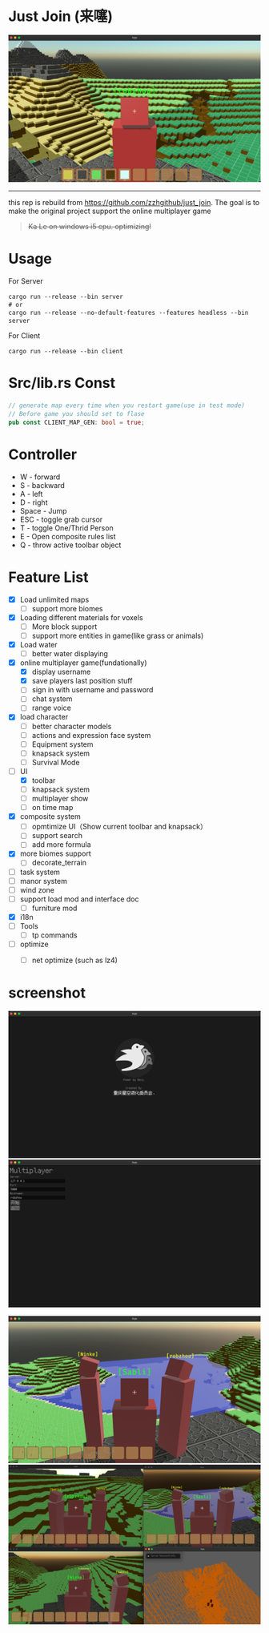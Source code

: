 # Just Join (来噻)

![f](pic/f.png)

----

this rep is rebuild from https://github.com/zzhgithub/just_join. The goal is to make the original project support the online multiplayer game

> ~~Ka Le on windows i5 cpu. optimizing!~~

# Usage
For Server
```shell
cargo run --release --bin server
# or
cargo run --release --no-default-features --features headless --bin server
```


For Client
```shell
cargo run --release --bin client
```

# Src/lib.rs Const 
```rust
// generate map every time when you restart game(use in test mode)
// Before game you should set to flase
pub const CLIENT_MAP_GEN: bool = true;
```


# Controller
- W - forward
- S - backward
- A - left
- D - right
- Space - Jump
- ESC - toggle grab cursor
- T - toggle One/Thrid Person
- E - Open composite rules list
- Q - throw active toolbar object

# Feature List
- [x] Load unlimited maps
  - [ ] support more biomes
- [x] Loading different materials for voxels
  - [ ] More block support 
  - [ ] support more entities in game(like grass or animals)
- [x] Load water
  - [ ] better water displaying
- [x] online multiplayer game(fundationally)
  - [x] display username
  - [x] save players last position stuff
  - [ ] sign in with username and password
  - [ ] chat system
  - [ ] range voice
- [x] load character 
  - [ ] better character models
  - [ ] actions and expression face system
  - [ ] Equipment system
  - [ ] knapsack system
  - [ ] Survival Mode
- [ ] UI
  - [x] toolbar
  - [ ] knapsack system
  - [ ] multiplayer show
  - [ ] on time map
- [x] composite system
  - [ ] opmtimize UI（Show current toolbar and knapsack）
  - [ ] support search
  - [ ] add more formula
- [x] more biomes support
  - [ ] decorate_terrain
- [ ] task system
- [ ] manor system
- [ ] wind zone
- [ ] support load mod and interface doc
  - [ ] furniture mod
- [x] i18n
- [ ] Tools
  - [ ] tp commands
- [ ] optimize
  - [ ] net optimize (such as lz4)


# screenshot
![a](pic/a.png)
![b](pic/b.png)
<!-- ![c](pic/c.png) -->
![d](pic/d.png)
![e](pic/e.png)